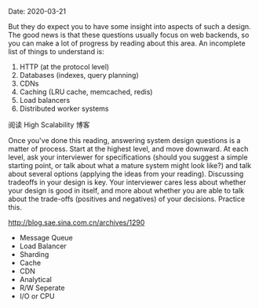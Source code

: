 Date: 2020-03-21

But they do expect you to have some insight into aspects of such a design. The good news is that these questions usually focus on web backends, so you can make a lot of progress by reading about this area. An incomplete list of things to understand is:

1. HTTP (at the protocol level)
2. Databases (indexes, query planning)
3. CDNs
4. Caching (LRU cache, memcached, redis)
5. Load balancers
6. Distributed worker systems

阅读 High Scalability 博客

Once you've done this reading, answering system design questions is a matter of process. Start at the highest level, and move downward. At each level, ask your interviewer for specifications (should you suggest a simple starting point, or talk about what a mature system might look like?) and talk about several options (applying the ideas from your reading). Discussing tradeoffs in your design is key. Your interviewer cares less about whether your design is good in itself, and more about whether you are able to talk about the trade-offs (positives and negatives) of your decisions. Practice this.

http://blog.sae.sina.com.cn/archives/1290

- Message Queue
- Load Balancer
- Sharding
- Cache
- CDN
- Analytical
- R/W Seperate
- I/O or CPU